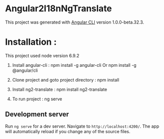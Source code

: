# Angular2I18nNgTranslate

This project was generated with [Angular CLI](https://github.com/angular/angular-cli) version 1.0.0-beta.32.3.

# Installation :
  
This project used node version 6.9.2 

1. Install angular-cli :
npm install -g angular-cli  Or npm install -g @angular/cli

2. Clone project and goto project directory :
npm install
      
3. Install ng2-translate :
npm install ng2-translate
		
4. To run project :
ng serve	

## Development server
Run `ng serve` for a dev server. Navigate to `http://localhost:4200/`. The app will automatically reload if you change any of the source files.

